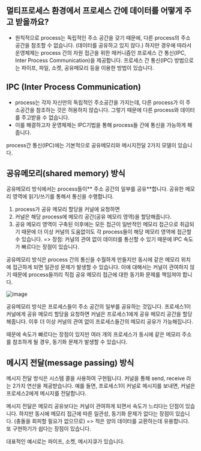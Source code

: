 ## 멀티프로세스 환경에서 프로세스 간에 데이터를 어떻게 주고 받을까요?

- 원칙적으로 process는 독립적인 주소 공간을 갖기 때문에, 다른 process의 주소 공간을 참조할 수 없습니다. (데이터를 공유하고 있지 않다.)
하지만 경우에 따라서 운영체제는 process 간의 자원 접근을 위한 매커니즘인 프로세스 간 통신(IPC, Inter Process Communication)을 제공합니다.
프로세스 간 통신(IPC) 방법으로는 파이프, 파일, 소켓, 공유메모리 등을 이용한 방법이 있습니다.


## IPC (Inter Process Communication)

- process는 각자 자신만의 독립적인 주소공간을 가지는데, 다른 process가 이 주소공간을 참조하는 것은 허용하지 않습니다.
그렇기 때문에 다른 process와 데이터를 주고받을 수 없습니다.
- 이를 해결하고자 운영체제는 IPC기법을 통해 process들 간에 통신을 가능하게 해줍니다.

process간 통신(IPC)에는 기본적으로 공유메모리와 메시지전달 2가지 모델이 있습니다.



## 공유메모리(shared memory) 방식
공유메모리 방식에서는 process들이** 주소 공간의 일부를 공유**합니다. 공유한 메모리 영역에 읽기/쓰기를 통해서 통신을 수행합니다. 
1. process가 공유 메모리 할당을 커널에 요청하면
2. 커널은 해당 process에 메모리 공간(공유 메모리 영역)을 할당해줍니다.
3. 공유 메모리 영역이 구축된 이후에는 모든 접근이 일반적인 메모리 접근으로 취급되기 때문에 더 이상 커널의 도움없이도 각 process들이 해당 메모리 영역에 접근할 수 있습니다.
=> 장점: 커널의 관여 없이 데이터를 통신할 수 있기 때문에 IPC 속도가 빠르다는 장점이 있습니다.

공유메모리 방식은 process 간의 통신을 수월하게 만들지만 동시에 같은 메모리 위치에 접근하게 되면 일관성 문제가 발생할 수 있습니다.
이에 대해서는 커널이 관여하지 않기 때문에 process들끼리 직접 공유 메모리 접근에 대한 동기화 문제를 책임져야 합니다.

![image](https://github.com/acrnm148/CS_STUDY/assets/67724306/2ebd6996-cc7a-4439-95f2-64727c49f748)

공유메모리 방식은 프로세스들이 주소 공간의 일부를 공유하는 것입니다.
프로세스1이 커널에게 공유 메모리 할당을 요청하면
커널은 프로세스1에게 공유 메모리 공간을 할당해줍니다.
이후 더 이상 커널의 관여 없이 프로세스들간의 메모리 공유가 가능해집니다.

때문에 속도가 빠르다는 장점이 있지만
여러 개의 프로세스가 동시에 같은 메모리 주소를 참조하게 될 경우, 동기화 문제가 발생할 수 있습니다.


## 메시지 전달(message passing) 방식

메시지 전달 방식은 시스템 콜을 사용하여 구현됩니다.
커널을 통해 send, receive 라는 2가지 연산을 제공받습니다.
예를 들면, 프로세스1이 커널로 메시지를 보내면, 커널은 프로세스2에게 메시지를 전달합니다.

메시지 전달은 메모리 공유보다는 커널이 관여하게 되면서 속도가 느리다는 단점이 있습니다.
하지만 동시에 메모리 접근에 따른 일관성, 동기화 문제가 없다는 장점이 있습니다. (충돌을 회피할 필요가 없으므로) => 적은 양의 데이터를 교환하는데 유용합니다.
또 구현하기가 쉽다는 장점이 있습니다.

대표적인 예시로는 파이프, 소켓, 메시지큐가 있습니다.


